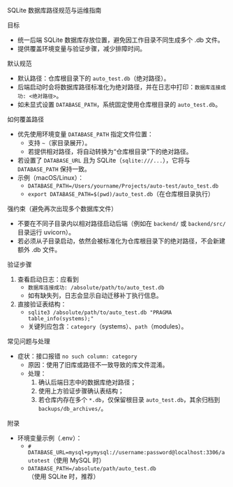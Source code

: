SQLite 数据库路径规范与运维指南

目标
- 统一后端 SQLite 数据库存放位置，避免因工作目录不同生成多个 .db 文件。
- 提供覆盖环境变量与验证步骤，减少排障时间。

默认规范
- 默认路径：仓库根目录下的 `auto_test.db`（绝对路径）。
- 后端启动时会将数据库路径标准化为绝对路径，并在日志中打印：`数据库连接成功: <绝对路径>`。
- 如未显式设置 `DATABASE_PATH`，系统固定使用仓库根目录的 `auto_test.db`。

如何覆盖路径
- 优先使用环境变量 `DATABASE_PATH` 指定文件位置：
  - 支持 `~`（家目录展开）。
  - 若提供相对路径，将自动转换为“仓库根目录”下的绝对路径。
- 若设置了 `DATABASE_URL` 且为 SQLite（`sqlite:///...`），它将与 `DATABASE_PATH` 保持一致。
- 示例（macOS/Linux）：
  - `DATABASE_PATH=/Users/yourname/Projects/auto-test/auto_test.db`
  - `export DATABASE_PATH=$(pwd)/auto_test.db`（在仓库根目录执行）

强约束（避免再次出现多个数据库文件）
- 不要在不同子目录内以相对路径启动后端（例如在 `backend/` 或 `backend/src/` 目录运行 uvicorn）。
- 若必须从子目录启动，依然会被标准化为仓库根目录下的绝对路径，不会新建额外 .db 文件。

验证步骤
1) 查看启动日志：应看到
   - `数据库连接成功: /absolute/path/to/auto_test.db`
   - 如有缺失列，日志会显示自动迁移补丁执行信息。
2) 直接验证表结构：
   - `sqlite3 /absolute/path/to/auto_test.db "PRAGMA table_info(systems);"`
   - 关键列应包含：`category`（systems）、`path`（modules）。

常见问题与处理
- 症状：接口报错 `no such column: category`
  - 原因：使用了旧库或路径不一致导致的库文件混淆。
  - 处理：
    1. 确认后端日志中的数据库绝对路径；
    2. 使用上方验证步骤确认表结构；
    3. 若仓库内存在多个 `*.db`，仅保留根目录 `auto_test.db`，其余归档到 `backups/db_archives/`。

附录
- 环境变量示例（.env）：
  - `# DATABASE_URL=mysql+pymysql://username:password@localhost:3306/autotest`（使用 MySQL 时）
  - `DATABASE_PATH=/absolute/path/auto_test.db`（使用 SQLite 时，推荐）